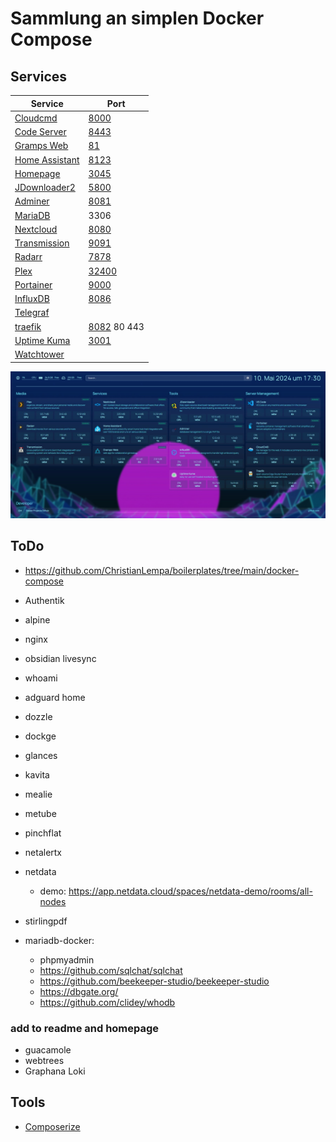 # Sammlung an simplen Docker Compose

## Services

| Service                                                               | Port                                 |
| --------------------------------------------------------------------- | ------------------------------------ |
| [Cloudcmd](https://cloudcmd.io/)                                      | [8000](http://localhost:8000)        |
| [Code Server](https://github.com/linuxserver/docker-code-server)      | [8443](http://localhost:8443)        |
| [Gramps Web](https://www.grampsweb.org/)                              | [81](http://localhost:81)            |
| [Home Assistant](https://www.home-assistant.io/)                      | [8123](http://localhost:8123)        |
| [Homepage](https://gethomepage.dev)                                   | [3045](http://localhost:3045)        |
| [JDownloader2](https://jdownloader.org/jdownloader2)                  | [5800](http://localhost:5800)        |
| [Adminer](https://www.adminer.org/)                                   | [8081](http://localhost:8081)        |
| [MariaDB](https://mariadb.org/)                                       | 3306                                 |
| [Nextcloud](https://github.com/nextcloud/docker)                      | [8080](http://localhost:8080)        |
| [Transmission](https://github.com/linuxserver/docker-transmission)    | [9091](http://localhost:9091)        |
| [Radarr](https://github.com/linuxserver/docker-radarr)                | [7878](http://localhost:7878)        |
| [Plex](https://github.com/linuxserver/docker-plex)                    | [32400](http://localhost:32400)      |
| [Portainer](https://www.portainer.io/)                                | [9000](http://localhost:9000)        |
| [InfluxDB](https://www.influxdata.com/)                               | [8086](http://localhost:8086)        |
| [Telegraf](https://www.influxdata.com/time-series-platform/telegraf/) |                                      |
| [traefik](https://doc.traefik.io/traefik/)                            | [8082](http://localhost:8082) 80 443 |
| [Uptime Kuma](https://github.com/louislam/uptime-kuma)                | [3001](http://localhost:3001)        |
| [Watchtower](https://containrrr.dev/watchtower/)                      |                                      |

![homepage](homepage.jpg)

## ToDo

- https://github.com/ChristianLempa/boilerplates/tree/main/docker-compose

- Authentik
- alpine
- nginx
- obsidian livesync
- whoami
- adguard home
- dozzle
- dockge
- glances
- kavita
- mealie
- metube
- pinchflat
- netalertx
- netdata
  - demo: https://app.netdata.cloud/spaces/netdata-demo/rooms/all-nodes
- stirlingpdf
- mariadb-docker:
  - phpmyadmin
  - https://github.com/sqlchat/sqlchat
  - https://github.com/beekeeper-studio/beekeeper-studio
  - https://dbgate.org/
  - https://github.com/clidey/whodb

### add to readme and homepage

- guacamole
- webtrees
- Graphana Loki


## Tools

- [Composerize](https://www.composerize.com/)